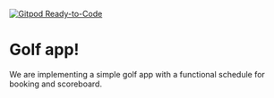[![Gitpod Ready-to-Code](https://img.shields.io/badge/Gitpod-Ready--to--Code-blue?logo=gitpod&style=flat-square)](https://gitpod.idi.ntnu.no/#https://gitlab.stud.idi.ntnu.no/it1901/groups-2020/gr2009/gr2009)

# Golf app!

We are implementing a simple golf app with a functional schedule for booking and scoreboard.
